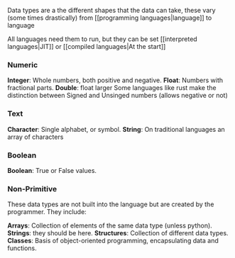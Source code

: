 Data types are a the different shapes that the data can take, these vary (some times drastically) from [[programming languages|language]] to language

All languages need them to run, but they can be set [[interpreted languages|JIT]] or [[compiled languages|At the start]]
### Numeric

**Integer**: Whole numbers, both positive and negative.
**Float**: Numbers with fractional parts.
**Double**: float larger
Some languages like rust make the distinction between Signed and Unsinged numbers (allows negative or not)

### Text

**Character**: Single alphabet, or symbol.
**String**: On traditional languages an array of characters

### Boolean
**Boolean**: True or False values.

###  Non-Primitive

These data types are not built into the language but are created by the programmer. They include:
    
**Arrays**: Collection of elements of the same data type (unless python).
**Strings**: they should be here.
**Structures**: Collection of different data types.
**Classes**: Basis of object-oriented programming, encapsulating data and functions.

